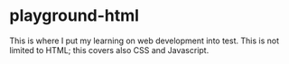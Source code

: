 # playground-html
This is where I put my learning on web development into test. This is not limited to HTML; this covers also CSS and Javascript.
